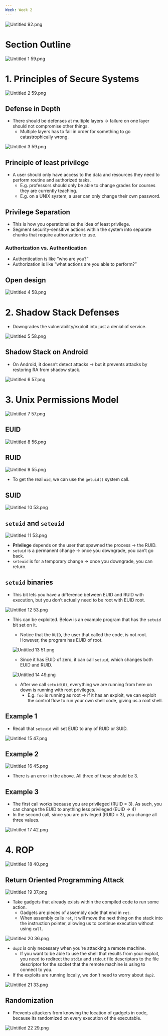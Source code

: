```yaml
---
Week: Week 2
---
```

![Untitled 92.png](../../attachments/Untitled%2092.png)

# Section Outline

![Untitled 1 59.png](../../attachments/Untitled%201%2059.png)

# 1. Principles of Secure Systems

![Untitled 2 59.png](../../attachments/Untitled%202%2059.png)

## Defense in Depth

- There should be defenses at multiple layers → failure on one layer should not compromise other things.
    - Multiple layers has to fail in order for something to go catastrophically wrong.

![Untitled 3 59.png](../../attachments/Untitled%203%2059.png)

## Principle of least privilege

- A user should only have access to the data and resources they need to perform routine and authorized tasks.
    - E.g. professors should only be able to change grades for courses they are currently teaching.
    - E.g. on a UNIX system, a user can only change their own password.

## Privilege Separation

- This is how you operationalize the idea of least privilege.
- Segment security-sensitive actions within the system into separate chunks that require authorization to use.

### Authorization vs. Authentication

- Authentication is like “who are you?”
- Authorization is like “what actions are you able to perform?”

## Open design

![Untitled 4 58.png](../../attachments/Untitled%204%2058.png)

# 2. Shadow Stack Defenses

- Downgrades the vulnerability/exploit into just a denial of service.

![Untitled 5 58.png](../../attachments/Untitled%205%2058.png)

## Shadow Stack on Android

- On Android, it doesn’t detect attacks → but it prevents attacks by restoring RA from shadow stack.

![Untitled 6 57.png](../../attachments/Untitled%206%2057.png)

# 3. Unix Permissions Model

![Untitled 7 57.png](../../attachments/Untitled%207%2057.png)

## EUID

![Untitled 8 56.png](../../attachments/Untitled%208%2056.png)

## RUID

![Untitled 9 55.png](../../attachments/Untitled%209%2055.png)

- To get the real `uid`, we can use the `getuid()` system call.

## SUID

![Untitled 10 53.png](../../attachments/Untitled%2010%2053.png)

## `setuid` and `seteuid`

![Untitled 11 53.png](../../attachments/Untitled%2011%2053.png)

- **Privilege** depends on the user that spawned the process → the RUID.
- `setuid` is a permanent change → once you downgrade, you can’t go back.
- `seteuid` is for a temporary change → once you downgrade, you can return.

## `setuid` binaries

- This bit lets you have a difference between EUID and RUID with execution, but you don’t actually need to be root with EUID root.

![Untitled 12 53.png](../../attachments/Untitled%2012%2053.png)

- This can be exploited. Below is an example program that has the `setuid` bit set on it.
    
    - Notice that the `RUID`, the user that called the code, is not root. However, the program has EUID of root.
    
    ![Untitled 13 51.png](../../attachments/Untitled%2013%2051.png)
    
    - Since it has EUID of zero, it can call `setuid`, which changes both EUID and RUID.
    
    ![Untitled 14 49.png](../../attachments/Untitled%2014%2049.png)
    
    - After we call `setuid(0)`, everything we are running from here on down is running with root privileges.
        - E.g. `foo` is running as root → if it has an exploit, we can exploit the control flow to run your own shell code, giving us a root shell.

## Example 1

- Recall that `seteuid` will set EUID to any of RUID or SUID.

![Untitled 15 47.png](../../attachments/Untitled%2015%2047.png)

## Example 2

![Untitled 16 45.png](../../attachments/Untitled%2016%2045.png)

- There is an error in the above. All three of these should be 3.

## Example 3

- The first call works because you are privileged (RUID = 3). As such, you can change the EUID to anything less privileged (EUID → 4)
- In the second call, since you are privileged (RUID = 3), you change all three values.

![Untitled 17 42.png](../../attachments/Untitled%2017%2042.png)

# 4. ROP

![Untitled 18 40.png](../../attachments/Untitled%2018%2040.png)

## Return Oriented Programming Attack

![Untitled 19 37.png](../../attachments/Untitled%2019%2037.png)

- Take gadgets that already exists within the compiled code to run some action.
    - Gadgets are pieces of assembly code that end in `ret`.
    - When assembly calls `ret`, it will move the next thing on the stack into the instruction pointer, allowing us to continue execution without using `call`.

![Untitled 20 36.png](../../attachments/Untitled%2020%2036.png)

- `dup2` is only necessary when you're attacking a remote machine.
    - If you want to be able to use the shell that results from your exploit, you need to redirect the `stdin` and `stdout` file descriptors to the file descriptor for the socket that the remote machine is using to connect to you.
- If the exploits are running locally, we don't need to worry about `dup2`.

![Untitled 21 33.png](../../attachments/Untitled%2021%2033.png)

## Randomization

- Prevents attackers from knowing the location of gadgets in code, because its randomized on every execution of the executable.

![Untitled 22 29.png](../../attachments/Untitled%2022%2029.png)